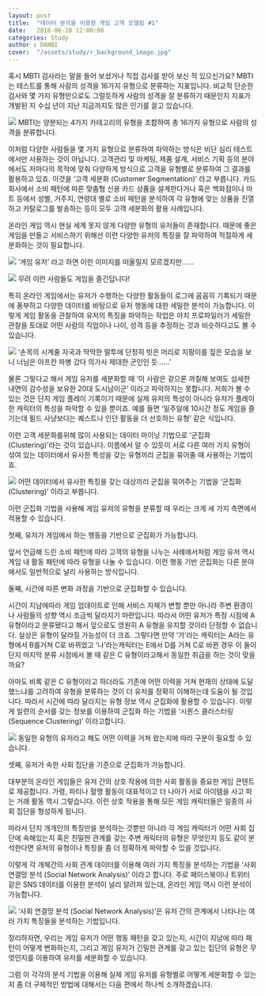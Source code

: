```yaml
---
layout: post
title:  "데이터 분석을 이용한 게임 고객 모델링 #1"
date:   2018-06-28 12:00:00
categories: Study
author : DANBI
cover:  "/assets/study/r_background_image.jpg"
---
```


혹시 MBTI 검사라는 말을 들어 보셨거나 직접 검사를 받아 보신 적 있으신가요? MBTI는 테스트를 통해 사람의 성격을 16가지 유형으로 분류하는 지표입니다. 비교적 단순한 검사와 몇 가지 유형만으로도 그럴듯하게 사람의 성격을 잘 분류하기 때문인지 지표가 개발된 지 수십 년이 지난 지금까지도 많은 인기를 끌고 있습니다.

![](/assets/study/game_user_segmentation/image_1_1.png)
MBTI는 양분되는 4가지 카테고리의 유형을 조합하여 총 16가지 유형으로 사람의 성격을 분류합니다.

이처럼 다양한 사람들을 몇 가지 유형으로 분류하여 파악하는 방식은 비단 심리 테스트에서만 사용하는 것이 아닙니다. 고객관리 및 마케팅, 제품 설계, 서비스 기획 등의 분야에서도 저마다의 목적에 맞춰 다양하게 방식으로 고객을 유형별로 분류하여 그 결과를 활용하고 있죠. 이것을 ‘고객 세분화 (Customer Segmentation)’ 라고 부릅니다. 카드 회사에서 소비 패턴에 따른 맞춤형 신용 카드 상품을 설계한다거나 혹은 백화점이나 마트 등에서 성별, 거주지, 연령대 별로 소비 패턴을 분석하여 각 유형에 맞는 상품을 진열하고 카탈로그를 발송하는 등이 모두 고객 세분화의 활용 사례입니다.

온라인 게임 역시 현실 세계 못지 않게 다양한 유형의 유저들이 존재합니다. 때문에 좋은 게임을 만들고 서비스하기 위해선 이런 다양한 유저의 특징을 잘 파악하여 적절하게 세분화하는 것이 필요합니다.

![](/assets/study/game_user_segmentation/image_1_2.png)
‘게임 유저’ 라고 하면 이런 이미지를 떠올릴지 모르겠지만……

![](/assets/study/game_user_segmentation/image_1_3.png)
무려 이런 사람들도 게임을 즐긴답니다!

특히 온라인 게임에서는 유저가 수행하는 다양한 활동들이 로그에 꼼꼼히 기록되기 때문에 풍부하고 다양한 데이터를 바탕으로 유저 행동에 대한 세밀한 분석이 가능합니다. 이렇게 게임 활동을 관찰하여 유저의 특징을 파악하는 작업은 마치 프로파일러가 세밀한 관찰을 토대로 어떤 사람의 직업이나 나이, 성격 등을 추정하는 것과 비슷하다고도 볼 수 있습니다.

![](/assets/study/game_user_segmentation/image_1_4.png)
‘손목의 시계줄 자국과 딱딱한 말투에 단정히 빗은 머리로 지팡이를 짚은 모습을 보니 너님은 아프칸 파병 갔다 의가사 제대한 군인인 듯……’

물론 그렇다고 해서 게임 유저를 세분화할 때 ‘이 사람은 겉으론 까칠해 보여도 섬세한 내면의 감수성을 보유한 20대 도시남이군’ 이라고 파악하지는 못합니다. 저희가 볼 수 있는 것은 단지 게임 플레이 기록이기 때문에 실제 유저의 특성이 아니라 유저가 플레이한 캐릭터의 특성을 파악할 수 있을 뿐이죠. 예를 들면 ‘일주일에 10시간 정도 게임을 즐기는데 필드 사냥보다는 퀘스트나 인던 활동을 더 선호하는 유형’ 같은 식입니다.

이런 고객 세분화를위해 많이 사용되는 데이터 마이닝 기법으로 ‘군집화 (Clustering)’라는 것이 있습니다. 이름에서 알 수 있듯이 서로 다른 여러 가지 유형이 섞여 있는 데이터에서 유사한 특성을 갖는 유형끼리 군집을 묶어줄 때 사용하는 기법이죠.

![](/assets/study/game_user_segmentation/image_1_5.png)
어떤 데이터에서 유사한 특징을 갖는 대상끼리 군집을 묶어주는 기법을 ‘군집화(Clustering)’ 이라고 부릅니다.

이런 군집화 기법을 사용해 게임 유저의 유형을 분류할 때 우리는 크게 세 가지 측면에서 적용할 수 있습니다.

첫째, 유저가 게임에서 하는 행동을 기반으로 군집화가 가능합니다.

앞서 언급해 드린 소비 패턴에 따라 고객의 유형을 나누는 사례에서처럼 게임 유저 역시 게임 내 활동 패턴에 따라 유형을 나눌 수 있습니다. 이런 행동 기반 군집화는 다른 분야에서도 일반적으로 널리 사용하는 방식입니다.

둘째, 시간에 따른 변화 과정을 기반으로 군집화할 수 있습니다.

시간이 지남에따라 게임 업데이트로 인해 서비스 자체가 변할 뿐만 아니라 주변 환경이나 사람들의 성향 역시 조금씩 달라지기 마련입니다. 따라서 어떤 유저가 특정 시점에 A 유형이라고 분류됐다고 해서 앞으로도 영원히 A 유형을 유지할 것이라 단정할 수 없습니다. 실상은 유형이 달라질 가능성이 더 크죠. 그렇다면 만약 ‘가’라는 캐릭터는 A라는 유형에서 B를거쳐 C로 바뀌었고 ‘나’라는캐릭터는 E에서 D를 거쳐 C로 바뀐 경우 이 둘이 단지 마지막 분류 시점에서 볼 때 같은 C 유형이라고해서 동일한 취급을 하는 것이 맞을까요?

아마도 비록 같은 C 유형이라고 하더라도 기존에 어떤 이력을 거쳐 현재의 상태에 도달했느냐를 고려하여 유형을 분류하는 것이 더 유저를 정확히 이해하는데 도움이 될 것입니다. 따라서 시간에 따라 달라지는 유형 정보 역시 군집화에 활용할 수 있습니다. 이렇게 일련의 순서를 갖는 정보를 이용하여 군집화 하는 기법을 ‘시퀀스 클러스터링 (Sequence Clustering)’ 이라고합니다.

![](/assets/study/game_user_segmentation/image_1_6.png)
동일한 유형의 유저라고 해도 어떤 이력을 거쳐 왔는지에 따라 구분이 필요할 수 있습니다.

셋째, 유저가 속한 사회 집단을 기준으로 군집화가 가능합니다.

대부분의 온라인 게임들은 유저 간의 상호 작용에 의한 사회 활동을 중요한 게임 콘텐트로 제공합니다. 가령, 파티나 혈맹 활동이 대표적이고 더 나아가 서로 아이템을 사고 파는 거래 활동 역시 그렇습니다. 이런 상호 작용을 통해 모든 게임 캐릭터들은 일종의 사회 집단을 형성하게 됩니다.

따라서 단지 개개인의 특징만을 분석하는 것뿐만 아니라 각 게임 캐릭터가 어떤 사회 집단에 속해있는지 혹은 친밀한 관계를 갖는 주변 캐릭터의 유형은 무엇인지 등도 같이 분석한다면 유저의 유형이나 특징을 좀 더 정확하게 파악할 수 있을 것입니다.

이렇게 각 개체간의 사회 관계 데이터를 이용해 여러 가지 특징을 분석하는 기법을 ‘사회 연결망 분석 (Social Network Analysis)’ 이라고 합니다. 주로 페이스북이나 트위터 같은 SNS 데이터를 이용한 분석이 널리 알려져 있는데, 온라인 게임 역시 이런 분석이 가능합니다.

![](/assets/study/game_user_segmentation/image_1_7.png)
‘사회 연결망 분석 (Social Network Analysis)’은 유저 간의 관계에서 나타나는 여러 가지 특징들을 분석하는 기법입니다.

정리하자면, 우리는 게임 유저가 어떤 행동 패턴을 갖고 있는지, 시간이 지남에 따라 패턴이 어떻게 변화하는지, 그리고 게임 유저가 긴밀한 관계를 갖고 있는 집단의 유형은 무엇인지를 이용하여 유저를 세분화할 수 있습니다.

그럼 이 각각의 분석 기법을 이용해 실제 게임 유저를 유형별로 어떻게 세분화할 수 있는지 좀 더 구체적인 방법에 대해서는 다음 편에서 하나씩 소개하겠습니다.
